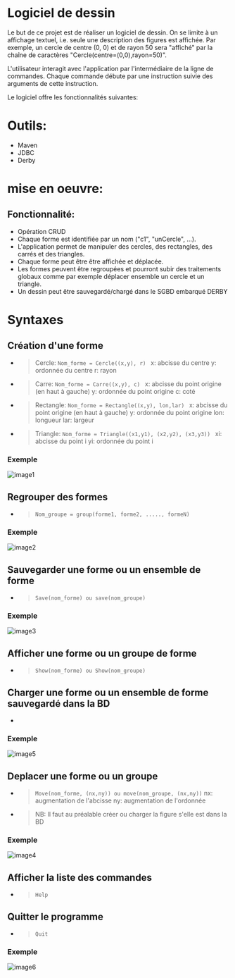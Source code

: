 # Logiciel de dessin

Le but de ce projet est de réaliser un logiciel de dessin. On se limite à un affichage textuel, i.e. seule une description des figures est affichée. Par exemple, un cercle de centre (0, 0) et de rayon 50 sera "affiché" par la chaîne de caractères "Cercle(centre=(0,0),rayon=50)".

L'utilisateur interagit avec l'application par l'intermédiaire de la ligne de commandes. Chaque commande débute par une instruction suivie des arguments de cette instruction.

Le logiciel offre les fonctionnalités suivantes:


# Outils:
* Maven
* JDBC
* Derby

# mise en oeuvre:

## Fonctionnalité: 
* Opération CRUD
* Chaque forme est identifiée par un nom ("c1", "unCercle", ...).
* L'application permet de manipuler des cercles, des rectangles, des carrés et des triangles.
* Chaque forme peut être être affichée et déplacée.
* Les formes peuvent être regroupées et pourront subir des traitements globaux comme par exemple déplacer ensemble un cercle et un triangle.
* Un dessin peut être sauvegardé/chargé dans le SGBD embarqué DERBY


# Syntaxes

## Création d'une forme
- > Cercle:
```Nom_forme = Cercle((x,y), r) ```
x: abcisse du centre
y: ordonnée du centre
r: rayon

- > Carre: 
```Nom_forme = Carre((x,y), c) ```
x: abcisse du point origine (en haut à gauche)
y: ordonnée du point origine
c: coté

- >Rectangle:
```Nom_forme = Rectangle((x,y), lon,lar) ```
x: abcisse du point origine (en haut à gauche)
y: ordonnée du point origine
lon: longueur
lar: largeur

- >Triangle:
```Nom_forme = Triangle((x1,y1), (x2,y2), (x3,y3)) ```
xi: abcisse du point i 
yi: ordonnée du point i

### Exemple
![image1](https://github.com/Hakim-OUED/pgpl_9.9/blob/master/Capture7.PNG)

## Regrouper des formes
- > ``` Nom_groupe = group(forme1, forme2, ....., formeN) ```
### Exemple
![image2](https://github.com/Hakim-OUED/pgpl_9.9/blob/master/Capture2.PNG)

## Sauvegarder une forme ou un ensemble de forme
- > ```Save(nom_forme) ou save(nom_groupe) ```
### Exemple
![image3](https://github.com/Hakim-OUED/pgpl_9.9/blob/master/Capture3.PNG)

## Afficher une forme ou un groupe de forme
- > ```Show(nom_forme) ou Show(nom_groupe) ```
## Charger une forme ou un ensemble de forme sauvegardé dans la BD
- > ```Load(nom_forme) ou load(nom_groupe)
### Exemple
![image5](https://github.com/Hakim-OUED/pgpl_9.9/blob/master/Capture5.PNG)

## Deplacer une forme ou un groupe
- > ``` Move(nom_forme, (nx,ny)) ou move(nom_groupe, (nx,ny)) ```
nx: augmentation de l'abcisse
ny: augmentation de l'ordonnée
- > NB: Il faut au préalable créer ou charger la figure s'elle est dans la BD
### Exemple
![image4](https://github.com/Hakim-OUED/pgpl_9.9/blob/master/Capture4.PNG)

## Afficher la liste des commandes
- > ``` Help ```
## Quitter le programme
- > ``` Quit ```
### Exemple
![image6](https://github.com/Hakim-OUED/pgpl_9.9/blob/master/Capture6.PNG)


 
